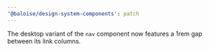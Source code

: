 ```yaml
---
'@baloise/design-system-components': patch
---
```


The desktop variant of the `nav` component now features a 1rem gap between its link columns.
